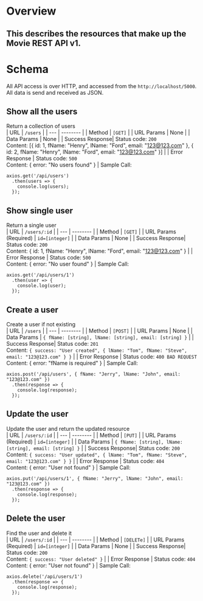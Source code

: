 # Overview
This describes the resources that make up the **Movie** REST API v1. 
---
# Schema
All API access is over HTTP, and accessed from the `http://localhost/5000`. All data is send and received as JSON.
## Show all the users
Return a collection of users<br>
| URL | `/users` |
| --- | -------- |
| Method | `[GET]` |
| URL Params | None |
| Data Params | None |
| Success Response| Status code: `200`<br>Content: [{ id: 1, fName: "Henry", lName: "Ford", email: "123@123.com" }, { id: 2, fName: "Henry", lName: "Ford", email: "123@123.com" }] |
| Error Response | Status code: `500`<br>Content: { error: "No users found" } |
Sample Call:
```
axios.get('/api/users')
  .then(users => {
    console.log(users);
  });
```

## Show single user
Return a single user<br>
| URL | `/users/:id` |
| --- | -------- |
| Method | `[GET]` |
| URL Params<br>(Required) | `id=[integer]` |
| Data Params | None |
| Success Response| Status code: `200`<br>Content: { id: 1, fName: "Henry", lName: "Ford", email: "123@123.com" } |
| Error Response | Status code: `500`<br>Content: { error: "No user found" } |
Sample Call:
```
axios.get('/api/users/1')
  .then(user => {
    console.log(user);
  });
```

## Create a user
Create a user if not existing<br>
| URL | `/users` |
| --- | -------- |
| Method | `[POST]` |
| URL Params | None |
| Data Params | `{ fName: [string], lName: [string], email: [string] }` |
| Success Response| Status code: `201`<br>Content: `{ success: "User created", { lName: "Tom", fName: "Steve", email: "123@123.com" } }` |
| Error Response | Status code: `400 BAD REQUEST`<br>Content: { error: "fName is required" } |
Sample Call:
```
axios.post('/api/users', { fName: "Jerry", lName: "John", email: "123@123.com" })
  .then(response => {
    console.log(response);
  });
```

## Update the user
Update the user and return the updated resource<br>
| URL | `/users/:id` |
| --- | -------- |
| Method | `[PUT]` |
| URL Params<br>(Required) | `id=[integer]` |
| Data Params | `{ fName: [string], lName: [string], email: [string] }` |
| Success Response| Status code: `200`<br>Content: `{ success: "User updated", { lName: "Tom", fName: "Steve", email: "123@123.com" } }` |
| Error Response | Status code: `404`<br>Content: { error: "User not found" } |
Sample Call:
```
axios.put('/api/users/1', { fName: "Jerry", lName: "John", email: "123@123.com" })
  .then(response => {
    console.log(response);
  });
```

## Delete the user
Find the user and delete it<br>
| URL | `/users/:id` |
| --- | -------- |
| Method | `[DELETe]` |
| URL Params<br>(Required) | `id=[integer]` |
| Data Params | None |
| Success Response| Status code: `200`<br>Content: `{ success: "User deleted" }` |
| Error Response | Status code: `404`<br>Content: { error: "User not found" } |
Sample Call:
```
axios.delete('/api/users/1')
  .then(response => {
    console.log(response);
  });
```
